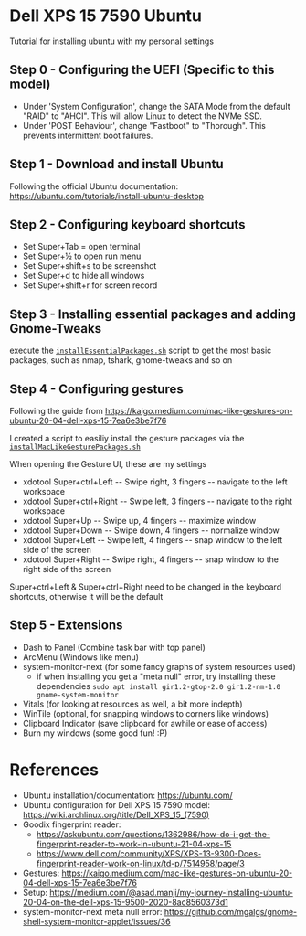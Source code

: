 # Dell XPS 15 7590 Ubuntu
Tutorial for installing ubuntu with my personal settings

## Step 0 - Configuring the UEFI (Specific to this model)
- Under 'System Configuration', change the SATA Mode from the default "RAID" to "AHCI". This will allow Linux to detect the NVMe SSD.
- Under 'POST Behaviour', change "Fastboot" to "Thorough". This prevents intermittent boot failures.

## Step 1 - Download and install Ubuntu
Following the official Ubuntu documentation: https://ubuntu.com/tutorials/install-ubuntu-desktop

## Step 2 - Configuring keyboard shortcuts
- Set Super+Tab = open terminal
- Set Super+½ to open run menu
- Set Super+shift+s to be screenshot
- Set Super+d to hide all windows
- Set Super+shift+r for screen record

## Step 3 - Installing essential packages and adding Gnome-Tweaks
execute the [`installEssentialPackages.sh`](https://github.com/jayveedee/Dell-XPS-15-7590-Ubuntu/blob/main/installEssentialPackages.sh) script to get the most basic packages, such as nmap, tshark, gnome-tweaks and so on

## Step 4 - Configuring gestures
Following the guide from https://kaigo.medium.com/mac-like-gestures-on-ubuntu-20-04-dell-xps-15-7ea6e3be7f76 

I created a script to easiliy install the gesture packages via the [`installMacLikeGesturePackages.sh`](https://github.com/jayveedee/Dell-XPS-15-7590-Ubuntu/blob/main/installMacLikeGesturePackages.sh)

When opening the Gesture UI, these are my settings
- xdotool Super+ctrl+Left    -- Swipe right, 3 fingers    -- navigate to the left workspace
- xdotool Super+ctrl+Right   -- Swipe left, 3 fingers     -- navigate to the right workspace
- xdotool Super+Up           -- Swipe up, 4 fingers       -- maximize window
- xdotool Super+Down         -- Swipe down, 4 fingers     -- normalize window
- xdotool Super+Left         -- Swipe left, 4 fingers     -- snap window to the left side of the screen
- xdotool Super+Right        -- Swipe right, 4 fingers    -- snap window to the right side of the screen

Super+ctrl+Left & Super+ctrl+Right need to be changed in the keyboard shortcuts, otherwise it will be the default

## Step 5 - Extensions
- Dash to Panel (Combine task bar with top panel)
- ArcMenu (Windows like menu)
- system-monitor-next (for some fancy graphs of system resources used)
  - if when installing you get a "meta null" error, try installing these dependencies `sudo apt install gir1.2-gtop-2.0 gir1.2-nm-1.0 gnome-system-monitor`
- Vitals (for looking at resources as well, a bit more indepth)
- WinTile (optional, for snapping windows to corners like windows)
- Clipboard Indicator (save clipboard for awhile or ease of access)
- Burn my windows (some good fun! :P)

# References
- Ubuntu installation/documentation: https://ubuntu.com/
- Ubuntu configuration for Dell XPS 15 7590 model: https://wiki.archlinux.org/title/Dell_XPS_15_(7590)
- Goodix fingerprint reader:
  - https://askubuntu.com/questions/1362986/how-do-i-get-the-fingerprint-reader-to-work-in-ubuntu-21-04-xps-15
  - https://www.dell.com/community/XPS/XPS-13-9300-Does-fingerprint-reader-work-on-linux/td-p/7514958/page/3
- Gestures: https://kaigo.medium.com/mac-like-gestures-on-ubuntu-20-04-dell-xps-15-7ea6e3be7f76
- Setup: https://medium.com/@asad.manji/my-journey-installing-ubuntu-20-04-on-the-dell-xps-15-9500-2020-8ac8560373d1
- system-monitor-next meta null error: https://github.com/mgalgs/gnome-shell-system-monitor-applet/issues/36
